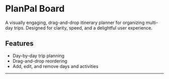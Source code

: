 # PlanPal Board

A visually engaging, drag-and-drop itinerary planner for organizing multi-day trips. Designed for clarity, speed, and a delightful user experience.

## Features

- Day-by-day trip planning
- Drag-and-drop reordering
- Add, edit, and remove days and activities

---

